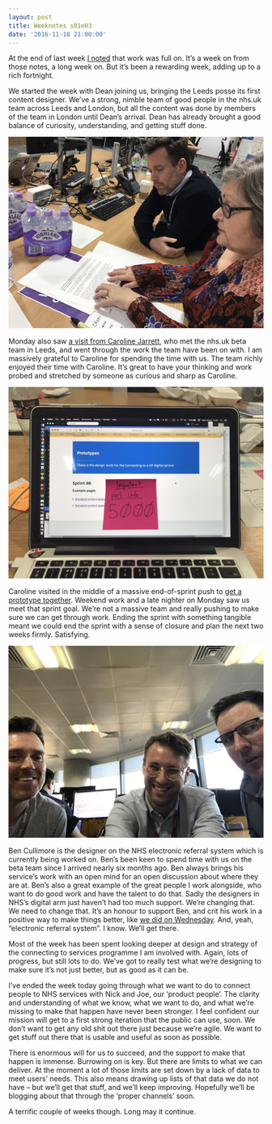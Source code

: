 ```yaml
---
layout: post
title: Weeknotes s01e03
date: '2016-11-18 21:00:00'
---
```

At the end of last week [I noted](/weeknotes-s01e02/) that work was full on. It’s a week on from those notes, a long week on. But it’s been a rewarding week, adding up to a rich fortnight.

We started the week with Dean joining us, bringing the Leeds posse its first content designer. We’ve a strong, nimble team of good people in the nhs.uk team across Leeds and London, but all the content was done by members of the team in London until Dean’s arrival. Dean has already brought a good balance of curiosity, understanding, and getting stuff done.

![](/assets/18-11-2016-caroline-jarrett.jpg)

Monday also saw [a visit from Caroline Jarrett](//twitter.com/ermlikeyeah/status/798227241473740801), who met the nhs.uk beta team in Leeds, and went through the work the team have been on with. I am massively grateful to Caroline for spending the time with us. The team richly enjoyed their time with Caroline. It’s great to have your thinking and work probed and stretched by someone as curious and sharp as Caroline.

![](/assets/18-11-2016-port5000.jpg)

Caroline visited in the middle of a massive end-of-sprint push to [get a prototype together](//twitter.com/ermlikeyeah/status/798159693638156292). Weekend work and a late nighter on Monday saw us meet that sprint goal. We’re not a massive team and really pushing to make sure we can get through work. Ending the sprint with something tangible meant we could end the sprint with a sense of closure and plan the next two weeks firmly. Satisfying.

![](/assets/18-11-2016-design-crit.jpg)

Ben Cullimore is the designer on the NHS electronic referral system which is currently being worked on. Ben’s been keen to spend time with us on the beta team since I arrived nearly six months ago. Ben always brings his service’s work with an open mind for an open discussion about where they are at. Ben’s also a great example of the great people I work alongside, who want to do good work and have the talent to do that. Sadly the designers in NHS’s digital arm just haven’t had too much support. We’re changing that. We need to change that. It’s an honour to support Ben, and crit his work in a positive way to make things better, like [we did on Wednesday](//twitter.com/ermlikeyeah/status/798900675149185025). And, yeah, “electronic referral system”. I know. We’ll get there.

Most of the week has been spent looking deeper at design and strategy of the connecting to services programme I am involved with. Again, lots of progress, but still lots to do. We’ve got to really test what we’re designing to make sure it’s not just better, but as good as it can be.

I’ve ended the week today going through what we want to do to connect people to NHS services with Nick and Joe, our ‘product people’. The clarity and understanding of what we know, what we want to do, and what we’re missing to make that happen have never been stronger. I feel confident our mission will get to a first strong iteration that the public can use, soon. We don’t want to get any old shit out there just because we’re agile. We want to get stuff out there that is usable and useful as soon as possible.

There is enormous will for us to succeed, and the support to make that happen is immense. Burrowing on is key. But there are limits to what we can deliver. At the moment a lot of those limits are set down by a lack of data to meet users’ needs. This also means drawing up lists of that data we do not have – but we’ll get that stuff, and we’ll keep improving. Hopefully we’ll be blogging about that through the ‘proper channels’ soon.

A terrific couple of weeks though. Long may it continue.
